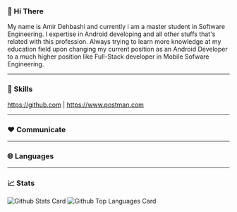 ### 👋 Hi There

My name is Amir Dehbashi and currently i am a master student in Software Engineering. I expertise in Android developing and all other stuffs that's related with this profession. Always trying to learn more knowledge at my education field upon changing my current position as an Android Developer to a much higher position like Full-Stack developer in Mobile Sofware Engineering.

-----------------------------------------------------------------------------------------------------------------------------------------------------------------------------------

### 💪 Skills

https://github.com | https://www.postman.com

-----------------------------------------------------------------------------------------------------------------------------------------------------------------------------------

### ❤️ Communicate



-----------------------------------------------------------------------------------------------------------------------------------------------------------------------------------

### 🌐 Languages



-----------------------------------------------------------------------------------------------------------------------------------------------------------------------------------

### 📈 Stats

![Github Stats Card](https://github-readme-stats.vercel.app/api?username=A-Dehbashi&theme=vue-dark&show_icons=true&count_private=true)
![Github Top Languages Card](https://github-readme-stats.vercel.app/api/top-langs/?username=A-Dehbashi&theme=vue-dark&layout=compact)
